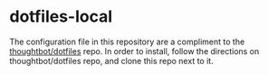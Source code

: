 # dotfiles-local

The configuration file in this repository are a compliment to the
[thoughtbot/dotfiles](/thoughtbot/dotfiles) repo.  In order to install, follow
the directions on thoughtbot/dotfiles repo, and clone this repo next to it.
